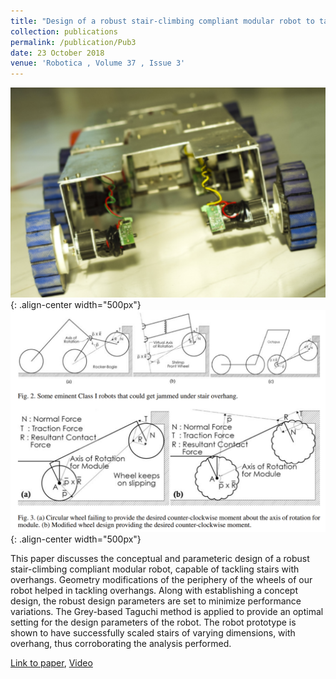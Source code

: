 ```yaml
---
title: "Design of a robust stair-climbing compliant modular robot to tackle overhang on stairs"
collection: publications
permalink: /publication/Pub3
date: 23 October 2018
venue: 'Robotica , Volume 37 , Issue 3'
---
```


![Stair Robot](/images/stairrobot.png){: .align-center width="500px"}
![Overhangs](/images/overhangs.png){: .align-center width="500px"}

This paper discusses the conceptual and parameteric design of a robust stair-climbing compliant modular robot, capable of tackling stairs with overhangs. Geometry modifications of the periphery of the wheels of our robot helped in tackling overhangs. Along with establishing a concept design, the robust design parameters are set to minimize performance variations. The Grey-based Taguchi method is applied to provide an optimal setting for the design parameters of the robot. The robot prototype is shown to have successfully scaled stairs of varying dimensions, with overhang, thus corroborating the analysis performed.

[Link to paper](/files/overhangs.pdf), [Video](https://youtu.be/GXY6U_79axM)